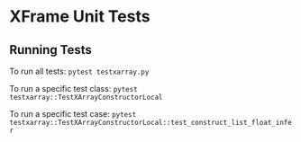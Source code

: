 XFrame Unit Tests
=================

Running Tests
-------------

To run all tests:
`pytest testxarray.py`

To run a specific test class:
`pytest testxarray::TestXArrayConstructorLocal`

To run a specific test case:
`pytest testxarray::TestXArrayConstructorLocal::test_construct_list_float_infer`
